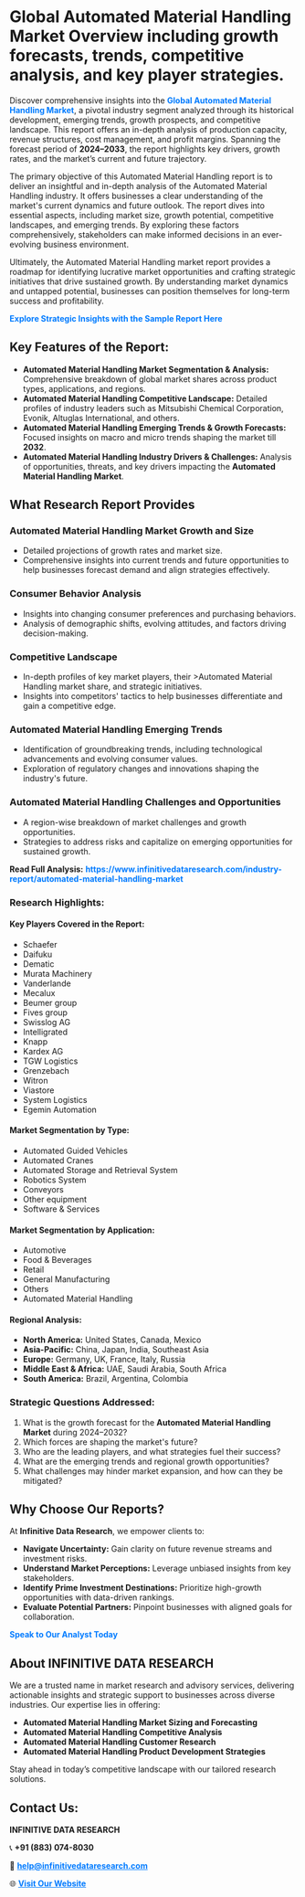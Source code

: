 <h1>Global Automated Material Handling Market Overview including growth forecasts, trends, competitive analysis, and key player strategies.</h1>
<p>
Discover comprehensive insights into the 
<a href="https://www.infinitivedataresearch.com/industry-report/automated-material-handling-market" rel="dofollow" style="color: #007BFF; text-decoration: none;"><strong>Global Automated Material Handling Market</strong></a>, a pivotal industry segment analyzed through its historical development, emerging trends, growth prospects, and competitive landscape. This report offers an in-depth analysis of production capacity, revenue structures, cost management, and profit margins. Spanning the forecast period of <strong>2024–2033</strong>, the report highlights key drivers, growth rates, and the market’s current and future trajectory.
</p>
<p>
The primary objective of this Automated Material Handling report is to deliver an insightful and in-depth analysis of the Automated Material Handling industry. It offers businesses a clear understanding of the market's current dynamics and future outlook. The report dives into essential aspects, including market size, growth potential, competitive landscapes, and emerging trends. By exploring these factors comprehensively, stakeholders can make informed decisions in an ever-evolving business environment.
</p>
<p>
Ultimately, the Automated Material Handling market report provides a roadmap for identifying lucrative market opportunities and crafting strategic initiatives that drive sustained growth. By understanding market dynamics and untapped potential, businesses can position themselves for long-term success and profitability.
</p>
<p>
<a href="https://www.infinitivedataresearch.com/request-sample/reportId=104019" style="color: #007BFF; text-decoration: none;"><strong>Explore Strategic Insights with the Sample Report Here</strong></a>
</p>

<h2>Key Features of the Report:</h2>
<ul>
<li><strong>Automated Material Handling Market Segmentation & Analysis:</strong> Comprehensive breakdown of global market shares across product types, applications, and regions.</li>
<li><strong>Automated Material Handling Competitive Landscape:</strong> Detailed profiles of industry leaders such as Mitsubishi Chemical Corporation, Evonik, Altuglas International, and others.</li>
<li><strong>Automated Material Handling Emerging Trends & Growth Forecasts:</strong> Focused insights on macro and micro trends shaping the market till <strong>2032</strong>.</li>
<li><strong>Automated Material Handling Industry Drivers & Challenges:</strong> Analysis of opportunities, threats, and key drivers impacting the <strong>Automated Material Handling Market</strong>.</li>
</ul>

<h2>What Research Report Provides</h2>
<h3>Automated Material Handling Market Growth and Size</h3>
<ul>
<li>Detailed projections of growth rates and market size.</li>
<li>Comprehensive insights into current trends and future opportunities to help businesses forecast demand and align strategies effectively.</li>
</ul>

<h3>Consumer Behavior Analysis</h3>
<ul>
<li>Insights into changing consumer preferences and purchasing behaviors.</li>
<li>Analysis of demographic shifts, evolving attitudes, and factors driving decision-making.</li>
</ul>

<h3>Competitive Landscape</h3>
<ul>
<li>In-depth profiles of key market players, their >Automated Material Handling market share, and strategic initiatives.</li>
<li>Insights into competitors' tactics to help businesses differentiate and gain a competitive edge.</li>
</ul>

<h3>Automated Material Handling Emerging Trends</h3>
<ul>
<li>Identification of groundbreaking trends, including technological advancements and evolving consumer values.</li>
<li>Exploration of regulatory changes and innovations shaping the industry's future.</li>
</ul>

<h3>Automated Material Handling Challenges and Opportunities</h3>
<ul>
<li>A region-wise breakdown of market challenges and growth opportunities.</li>
<li>Strategies to address risks and capitalize on emerging opportunities for sustained growth.</li>
</ul>
<p><strong>Read Full Analysis:</strong> <a href="https://www.infinitivedataresearch.com/industry-report/automated-material-handling-market" rel="dofollow" style="color: #007BFF; text-decoration: none;"><strong>https://www.infinitivedataresearch.com/industry-report/automated-material-handling-market</strong></a></p>
<h3>Research Highlights:</h3>
<h4>Key Players Covered in the Report:</h4>
<ul><li>Schaefer</li><li>Daifuku</li><li>Dematic</li><li>Murata Machinery</li><li>Vanderlande</li><li>Mecalux</li><li>Beumer group</li><li>Fives group</li><li>Swisslog AG</li><li>Intelligrated</li><li>Knapp</li><li>Kardex AG</li><li>TGW Logistics</li><li>Grenzebach</li><li>Witron</li><li>Viastore</li><li>System Logistics</li><li>Egemin Automation</li></ul>
<h4>Market Segmentation by Type:</h4>
<ul><li>Automated Guided Vehicles</li><li>Automated Cranes</li><li>Automated Storage and Retrieval System</li><li>Robotics System</li><li>Conveyors</li><li>Other equipment</li><li>Software &amp; Services</li></ul>
<h4>Market Segmentation by Application:</h4>
<ul><li>Automotive</li><li>Food &amp; Beverages</li><li>Retail</li><li>General Manufacturing</li><li>Others</li><li>Automated Material Handling</li></ul>

<h4>Regional Analysis:</h4>
<ul>
<li><strong>North America:</strong> United States, Canada, Mexico</li>
<li><strong>Asia-Pacific:</strong> China, Japan, India, Southeast Asia</li>
<li><strong>Europe:</strong> Germany, UK, France, Italy, Russia</li>
<li><strong>Middle East & Africa:</strong> UAE, Saudi Arabia, South Africa</li>
<li><strong>South America:</strong> Brazil, Argentina, Colombia</li>
</ul>

<h3>Strategic Questions Addressed:</h3>
<ol>
<li>What is the growth forecast for the <strong>Automated Material Handling Market</strong> during 2024–2032?</li>
<li>Which forces are shaping the market's future?</li>
<li>Who are the leading players, and what strategies fuel their success?</li>
<li>What are the emerging trends and regional growth opportunities?</li>
<li>What challenges may hinder market expansion, and how can they be mitigated?</li>
</ol>

<h2>Why Choose Our Reports?</h2>
<p>At <strong>Infinitive Data Research</strong>, we empower clients to:</p>
<ul>
<li><strong>Navigate Uncertainty:</strong> Gain clarity on future revenue streams and investment risks.</li>
<li><strong>Understand Market Perceptions:</strong> Leverage unbiased insights from key stakeholders.</li>
<li><strong>Identify Prime Investment Destinations:</strong> Prioritize high-growth opportunities with data-driven rankings.</li>
<li><strong>Evaluate Potential Partners:</strong> Pinpoint businesses with aligned goals for collaboration.</li>
</ul>
<p><a href="https://www.infinitivedataresearch.com/industry-report/automated-material-handling-market" rel="dofollow" style="color: #007BFF; text-decoration: none;"><strong>Speak to Our Analyst Today</strong></a></p>

<h2>About INFINITIVE DATA RESEARCH</h2>
<p>We are a trusted name in market research and advisory services, delivering actionable insights and strategic support to businesses across diverse industries. Our expertise lies in offering:</p>
<ul>
<li><strong>Automated Material Handling Market Sizing and Forecasting</strong></li>
<li><strong>Automated Material Handling Competitive Analysis</strong></li>
<li><strong>Automated Material Handling Customer Research</strong></li>
<li><strong>Automated Material Handling Product Development Strategies</strong></li>
</ul>
<p>Stay ahead in today’s competitive landscape with our tailored research solutions.</p>

<h2>Contact Us:</h2>
<p><strong>INFINITIVE DATA RESEARCH</strong></p>
<p>📞 <strong>+91 (883) 074-8030</strong></p>
<p>📧 <strong><a href="mailto:help@infinitivedataresearch.com" style="color: #007BFF;">help@infinitivedataresearch.com</a></strong></p>
<p>🌐 <strong><a href="https://www.infinitivedataresearch.com" rel="dofollow" style="color: #007BFF;">Visit Our Website</a></strong></p>